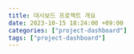 ```yaml
---
title: 대시보드 프로젝트 개요
date: 2023-10-15 18:24:00 +09:00
categories: ["project-dashboard"]
tags: ["project-dashboard"]
---
```

